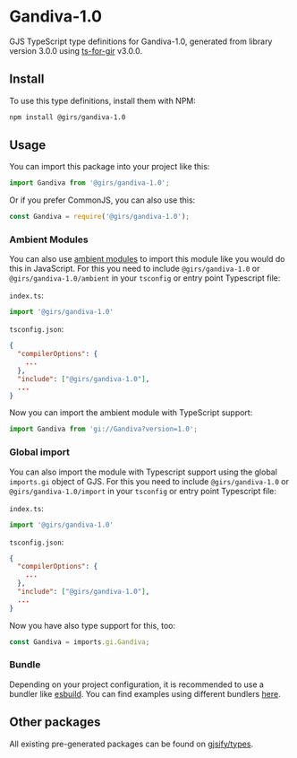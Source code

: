 
# Gandiva-1.0

GJS TypeScript type definitions for Gandiva-1.0, generated from library version 3.0.0 using [ts-for-gir](https://github.com/gjsify/ts-for-gir) v3.0.0.


## Install

To use this type definitions, install them with NPM:
```bash
npm install @girs/gandiva-1.0
```

## Usage

You can import this package into your project like this:
```ts
import Gandiva from '@girs/gandiva-1.0';
```

Or if you prefer CommonJS, you can also use this:
```ts
const Gandiva = require('@girs/gandiva-1.0');
```

### Ambient Modules

You can also use [ambient modules](https://github.com/gjsify/ts-for-gir/tree/main/packages/cli#ambient-modules) to import this module like you would do this in JavaScript.
For this you need to include `@girs/gandiva-1.0` or `@girs/gandiva-1.0/ambient` in your `tsconfig` or entry point Typescript file:

`index.ts`:
```ts
import '@girs/gandiva-1.0'
```

`tsconfig.json`:
```json
{
  "compilerOptions": {
    ...
  },
  "include": ["@girs/gandiva-1.0"],
  ...
}
```

Now you can import the ambient module with TypeScript support: 

```ts
import Gandiva from 'gi://Gandiva?version=1.0';
```

### Global import

You can also import the module with Typescript support using the global `imports.gi` object of GJS.
For this you need to include `@girs/gandiva-1.0` or `@girs/gandiva-1.0/import` in your `tsconfig` or entry point Typescript file:

`index.ts`:
```ts
import '@girs/gandiva-1.0'
```

`tsconfig.json`:
```json
{
  "compilerOptions": {
    ...
  },
  "include": ["@girs/gandiva-1.0"],
  ...
}
```

Now you have also type support for this, too:

```ts
const Gandiva = imports.gi.Gandiva;
```

### Bundle

Depending on your project configuration, it is recommended to use a bundler like [esbuild](https://esbuild.github.io/). You can find examples using different bundlers [here](https://github.com/gjsify/ts-for-gir/tree/main/examples).

## Other packages

All existing pre-generated packages can be found on [gjsify/types](https://github.com/gjsify/types).

